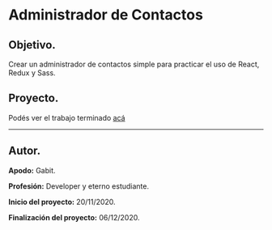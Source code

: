 # **Administrador de Contactos**

## **Objetivo.**

Crear un administrador de contactos simple para practicar el uso de React, Redux y Sass.

## **Proyecto.**

Podés ver el trabajo terminado [acá][web]
___

## **Autor.**

**Apodo:** Gabit.

**Profesión:** Developer y eterno estudiante.

**Inicio del proyecto:** 20/11/2020.

**Finalización del proyecto:** 06/12/2020.

[web]: ?????????????????????????
